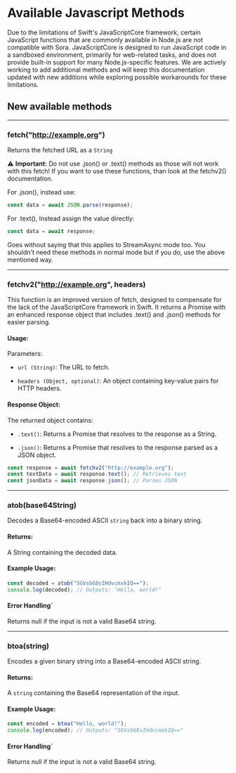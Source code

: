 # Available Javascript Methods

Due to the limitations of Swift's JavaScriptCore framework, certain JavaScript functions that are commonly available in Node.js are not compatible with Sora. JavaScriptCore is designed to run JavaScript code in a sandboxed environment, primarily for web-related tasks, and does not provide built-in support for many Node.js-specific features. We are actively working to add additional methods and will keep this documentation updated with new additions while exploring possible workarounds for these limitations.

## New available methods

---

### fetch("http://example.org")

Returns the fetched URL as a `String`

⚠️ **Important:** Do not use .json() or .text() methods as those will not work with this fetch! 
If you want to use these functions, than look at the fetchv2() documentation.

For .json(), instead use:
```javascript
const data = await JSON.parse(response);
```

For .text(), Instead assign the value directly:
```javascript
const data = await response;
```

Goes without saying that this applies to StreamAsync mode too. You shouldn't need these methods in normal mode but if you do, use the above mentioned way.

---

### fetchv2("http://example.org", headers)

This function is an improved version of fetch, designed to compensate for the lack of the JavaScriptCore framework in Swift. It returns a Promise with an enhanced response object that includes .text() and .json() methods for easier parsing.

#### Usage:

Parameters:

- `url (String)`: The URL to fetch.

- `headers (Object, optional)`: An object containing key-value pairs for HTTP headers.

#### Response Object:

The returned object contains:

- `.text()`: Returns a Promise that resolves to the response as a String.

- `.json()`: Returns a Promise that resolves to the response parsed as a JSON object.


```javascript
const response = await fetchv2("http://example.org");
const textData = await response.text(); // Retrieves text
const jsonData = await response.json(); // Parses JSON
```

---

### atob(base64String)

Decodes a Base64-encoded ASCII `string` back into a binary string.

#### Returns:
A String containing the decoded data.

#### Example Usage:
```javascript
const decoded = atob("SGVsbG8sIHdvcmxkIQ=="); 
console.log(decoded); // Outputs: "Hello, world!"
```

#### Error Handling`
Returns null if the input is not a valid Base64 string.

---

### btoa(string)

Encodes a given binary string into a Base64-encoded ASCII string.

#### Returns:
A `string` containing the Base64 representation of the input.

#### Example Usage:
```javascript
const encoded = btoa("Hello, world!"); 
console.log(encoded); // Outputs: "SGVsbG8sIHdvcmxkIQ=="
```

#### Error Handling`
Returns null if the input is not a valid Base64 string.

